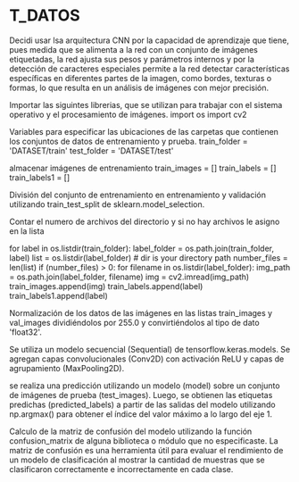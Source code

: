 # T_DATOS
 
Decidi usar lsa arquitectura CNN por la capacidad de aprendizaje que tiene, pues medida que se alimenta a la red con un conjunto de imágenes etiquetadas, la red ajusta sus pesos y parámetros internos y por la detección de caracteres especiales permite a la red detectar características específicas en diferentes partes de la imagen, como bordes, texturas o formas, lo que resulta en un análisis de imágenes con mejor precisión.

Importar las siguintes librerias, que se utilizan para trabajar con el sistema operativo y el procesamiento de imágenes.
import os
import cv2

Variables para especificar las ubicaciones de las carpetas que contienen los conjuntos de datos de entrenamiento y prueba.
train_folder = 'DATASET/train'
test_folder = 'DATASET/test'

almacenar imágenes de entrenamiento
train_images = []
train_labels = []
train_labels1 = []

División del conjunto de entrenamiento en entrenamiento y validación utilizando train_test_split de sklearn.model_selection.

Contar el numero de archivos del directorio y si no hay archivos le asigno en la lista

for label in os.listdir(train_folder):
    label_folder = os.path.join(train_folder, label)
    list = os.listdir(label_folder) # dir is your directory path
    number_files = len(list)
    if (number_files) > 0:
        for filename in os.listdir(label_folder):
            img_path = os.path.join(label_folder, filename)
            img = cv2.imread(img_path)
            train_images.append(img)
            train_labels.append(label)
            train_labels1.append(label)
            
            
Normalización de los datos de las imágenes en las listas train_images y val_images dividiéndolos por 255.0 y convirtiéndolos al tipo de dato 'float32'. 

Se utiliza un modelo secuencial (Sequential) de tensorflow.keras.models.
Se agregan capas convolucionales (Conv2D) con activación ReLU y capas de agrupamiento (MaxPooling2D).

se realiza una predicción utilizando un modelo (model) sobre un conjunto de imágenes de prueba (test_images). Luego, se obtienen las etiquetas predichas (predicted_labels) a partir de las salidas del modelo utilizando np.argmax() para obtener el índice del valor máximo a lo largo del eje 1.


Calculo de la matriz de confusión del modelo utilizando la función confusion_matrix de alguna biblioteca o módulo que no especificaste. La matriz de confusión es una herramienta útil para evaluar el rendimiento de un modelo de clasificación al mostrar la cantidad de muestras que se clasificaron correctamente e incorrectamente en cada clase.

